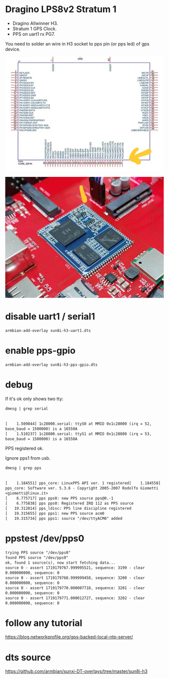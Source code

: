 # Dragino LPS8v2 Stratum 1

- Dragino Allwinner H3.
- Stratum 1 GPS Clock.
- PPS on uart1 rx PG7.

You need to solder an wire in H3 socket to pps pin (or pps led) of gps device.

![PG7](./PG7.jpg)

![Allwinner H3](./H3.jpg)

# disable uart1 / serial1

```
armbian-add-overlay sun8i-h3-uart1.dts
```
# enable pps-gpio 

```
armbian-add-overlay sun8i-h3-pps-gpio.dts
```

# debug

If it's ok only shows two tty:

```
dmesg | grep serial


[    1.509044] 1c28000.serial: ttyS0 at MMIO 0x1c28000 (irq = 52, base_baud = 1500000) is a 16550A
[    1.510237] 1c28800.serial: ttyS1 at MMIO 0x1c28800 (irq = 53, base_baud = 1500000) is a 16550A
```

PPS registered ok.

Ignore pps1 from usb.
```
dmesg | grep pps


[    1.184551] pps_core: LinuxPPS API ver. 1 registered[    1.184558] pps_core: Software ver. 5.3.6 - Copyright 2005-2007 Rodolfo Giometti <giometti@linux.it>
[    6.775717] pps pps0: new PPS source pps@0.-1
[    6.775838] pps pps0: Registered IRQ 112 as PPS source
[   19.312814] pps_ldisc: PPS line discipline registered
[   19.315655] pps pps1: new PPS source acm0
[   19.315734] pps pps1: source "/dev/ttyACM0" added
```

# ppstest /dev/pps0

```
trying PPS source "/dev/pps0"
found PPS source "/dev/pps0"
ok, found 1 source(s), now start fetching data...
source 0 - assert 1719179767.999995521, sequence: 3199 - clear  0.000000000, sequence: 0
source 0 - assert 1719179768.999999458, sequence: 3200 - clear  0.000000000, sequence: 0
source 0 - assert 1719179770.000007718, sequence: 3201 - clear  0.000000000, sequence: 0
source 0 - assert 1719179771.000012727, sequence: 3202 - clear  0.000000000, sequence: 0
```

# follow any tutorial

https://blog.networkprofile.org/gps-backed-local-ntp-server/

# dts source

https://github.com/armbian/sunxi-DT-overlays/tree/master/sun8i-h3


